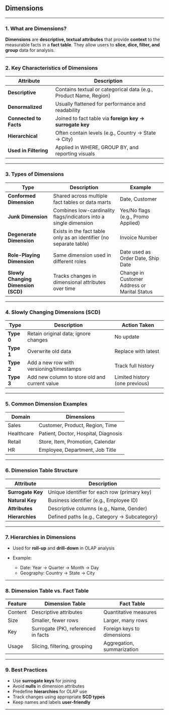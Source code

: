 ## **Dimensions**

---

### **1. What are Dimensions?**

**Dimensions** are **descriptive, textual attributes** that provide **context** to the measurable facts in a **fact table**. They allow users to **slice, dice, filter, and group** data for analysis.

---

### **2. Key Characteristics of Dimensions**

| Attribute              | Description                                                       |
| ---------------------- | ----------------------------------------------------------------- |
| **Descriptive**        | Contains textual or categorical data (e.g., Product Name, Region) |
| **Denormalized**       | Usually flattened for performance and readability                 |
| **Connected to Facts** | Joined to fact table via **foreign key → surrogate key**          |
| **Hierarchical**       | Often contain levels (e.g., Country → State → City)               |
| **Used in Filtering**  | Applied in WHERE, GROUP BY, and reporting visuals                 |

---

### **3. Types of Dimensions**

| Type                                | Description                                                        | Example                                      |
| ----------------------------------- | ------------------------------------------------------------------ | -------------------------------------------- |
| **Conformed Dimension**             | Shared across multiple fact tables or data marts                   | Date, Customer                               |
| **Junk Dimension**                  | Combines low-cardinality flags/indicators into a single dimension  | Yes/No flags (e.g., Promo Applied)           |
| **Degenerate Dimension**            | Exists in the fact table only as an identifier (no separate table) | Invoice Number                               |
| **Role-Playing Dimension**          | Same dimension used in different roles                             | Date used as Order Date, Ship Date           |
| **Slowly Changing Dimension (SCD)** | Tracks changes in dimensional attributes over time                 | Change in Customer Address or Marital Status |

---

### **4. Slowly Changing Dimensions (SCD)**

| Type       | Description                                   | Action Taken                   |
| ---------- | --------------------------------------------- | ------------------------------ |
| **Type 0** | Retain original data; ignore changes          | No update                      |
| **Type 1** | Overwrite old data                            | Replace with latest            |
| **Type 2** | Add a new row with versioning/timestamps      | Track full history             |
| **Type 3** | Add new column to store old and current value | Limited history (one previous) |

---

### **5. Common Dimension Examples**

| Domain     | Dimensions                           |
| ---------- | ------------------------------------ |
| Sales      | Customer, Product, Region, Time      |
| Healthcare | Patient, Doctor, Hospital, Diagnosis |
| Retail     | Store, Item, Promotion, Calendar     |
| HR         | Employee, Department, Job Title      |

---

### **6. Dimension Table Structure**

| Attribute         | Description                                  |
| ----------------- | -------------------------------------------- |
| **Surrogate Key** | Unique identifier for each row (primary key) |
| **Natural Key**   | Business identifier (e.g., Employee ID)      |
| **Attributes**    | Descriptive columns (e.g., Name, Gender)     |
| **Hierarchies**   | Defined paths (e.g., Category → Subcategory) |

---

### **7. Hierarchies in Dimensions**

* Used for **roll-up** and **drill-down** in OLAP analysis
* Example:

  * Date: Year → Quarter → Month → Day
  * Geography: Country → State → City

---

### **8. Dimension Table vs. Fact Table**

| Feature | Dimension Table                     | Fact Table                 |
| ------- | ----------------------------------- | -------------------------- |
| Content | Descriptive attributes              | Quantitative measures      |
| Size    | Smaller, fewer rows                 | Larger, many rows          |
| Key     | Surrogate (PK), referenced in facts | Foreign keys to dimensions |
| Usage   | Slicing, filtering, grouping        | Aggregation, summarization |

---

### **9. Best Practices**

* Use **surrogate keys** for joining
* Avoid **nulls** in dimension attributes
* Predefine **hierarchies** for OLAP use
* Track changes using appropriate **SCD types**
* Keep names and labels **user-friendly**

---

